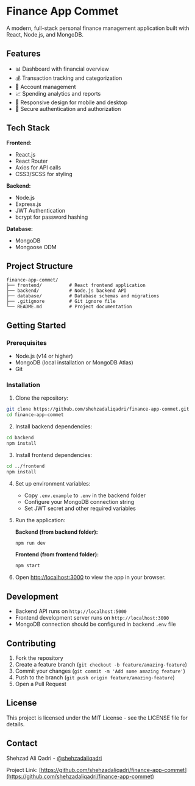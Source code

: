 # Finance App Commet

A modern, full-stack personal finance management application built with React, Node.js, and MongoDB.

## Features

- 📊 Dashboard with financial overview
- 💰 Transaction tracking and categorization
- 🏦 Account management
- 📈 Spending analytics and reports
- 📱 Responsive design for mobile and desktop
- 🔐 Secure authentication and authorization

## Tech Stack

**Frontend:**
- React.js
- React Router
- Axios for API calls
- CSS3/SCSS for styling

**Backend:**
- Node.js
- Express.js
- JWT Authentication
- bcrypt for password hashing

**Database:**
- MongoDB
- Mongoose ODM

## Project Structure

```
finance-app-commet/
├── frontend/          # React frontend application
├── backend/           # Node.js backend API
├── database/          # Database schemas and migrations
├── .gitignore         # Git ignore file
└── README.md          # Project documentation
```

## Getting Started

### Prerequisites

- Node.js (v14 or higher)
- MongoDB (local installation or MongoDB Atlas)
- Git

### Installation

1. Clone the repository:
```bash
git clone https://github.com/shehzadaliqadri/finance-app-commet.git
cd finance-app-commet
```

2. Install backend dependencies:
```bash
cd backend
npm install
```

3. Install frontend dependencies:
```bash
cd ../frontend
npm install
```

4. Set up environment variables:
   - Copy `.env.example` to `.env` in the backend folder
   - Configure your MongoDB connection string
   - Set JWT secret and other required variables

5. Run the application:

   **Backend (from backend folder):**
   ```bash
   npm run dev
   ```

   **Frontend (from frontend folder):**
   ```bash
   npm start
   ```

6. Open [http://localhost:3000](http://localhost:3000) to view the app in your browser.

## Development

- Backend API runs on `http://localhost:5000`
- Frontend development server runs on `http://localhost:3000`
- MongoDB connection should be configured in backend `.env` file

## Contributing

1. Fork the repository
2. Create a feature branch (`git checkout -b feature/amazing-feature`)
3. Commit your changes (`git commit -m 'Add some amazing feature'`)
4. Push to the branch (`git push origin feature/amazing-feature`)
5. Open a Pull Request

## License

This project is licensed under the MIT License - see the LICENSE file for details.

## Contact

Shehzad Ali Qadri - [@shehzadaliqadri](https://github.com/shehzadaliqadri)

Project Link: [https://github.com/shehzadaliqadri/finance-app-commet](https://github.com/shehzadaliqadri/finance-app-commet)
